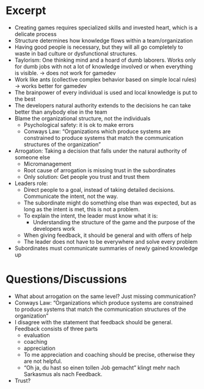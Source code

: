 # Excerpt

- Creating games requires specialized skills and invested heart, which is a delicate process
- Structure determines how knowledge flows within a team/organization
- Having good people is necessary, but they will all go completely to waste in bad culture or dysfunctional structures.
- Taylorism: One thinking mind and a hoard of dumb laborers. Works only for dumb jobs with not a lot of knowledge involved or when everything is visible. -> does not work for gamedev
- Work like ants (collective complex behavior based on simple local rules) -> works better for gamedev
- The brainpower of every individual is used and local knowledge is put to the best
- The developers natural authority extends to the decisions he can take better than anybody else in the team
- Blame the organizational structure, not the individuals
    - Psychological safety: it is ok to make errors
    - Conways Law: “Organizations which produce systems are constrained to produce systems that match the communication structures of the organization”
- Arrogation: Taking a decision that falls under the natural authority of someone else
    - Micromanagement
    - Root cause of arrogation is missing trust in the subordinates
    - Only solution: Get people you trust and trust them
- Leaders role:
    - Direct people to a goal, instead of taking detailed decisions. Communicate the intent, not the way.
    - The subordinate might do something else than was expected, but as long as the intent is met, this is not a problem.
    - To explain the intent, the leader must know what it is:
        - Understanding the structure of the game and the purpose of the developers work
    - When giving feedback, it should be general and with offers of help
    - The leader does not have to be everywhere and solve every problem
- Subordinates must communicate summaries of newly gained knowledge up

# Questions/Discussions

- What about arrogation on the same level? Just missing communication?
- Conways Law: “Organizations which produce systems are constrained to produce systems that match the communication structures of the organization”
- I disagree with the statement that feedback should be general. Feedback consists of three parts
    - evaluation
    - coaching
    - appreciation
    - To me appreciation and coaching should be precise, otherwise they are not helpful.
    - “Oh ja, du hast so einen tollen Job gemacht” klingt mehr nach Sarkasmus als nach Feedback.
- Trust?
